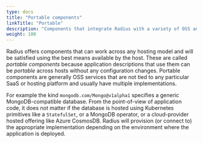 ```yaml
---
type: docs
title: "Portable components"
linkTitle: "Portable"
description: "Components that integrate Radius with a variety of OSS and other vendor-neutral services"
weight: 100
---
```


Radius offers components that can work across any hosting model and will be satisfied using the best means available by the host. These are called *portable components* because application descriptions that use them can be *portable* across hosts without any configuration changes. Portable components are generally OSS services that are not tied to any particular SaaS or hosting platform and usually have multiple implementations.

For example the kind `mongodb.com/Mongo@v1alpha1` specifies a generic MongoDB-compatible database. From the point-of-view of application code, it does not matter if the database is hosted using Kubernetes primitives like a `StatefulSet`, or a MongoDB operator, or a cloud-provider hosted offering like Azure CosmosDB. Radius will provision (or connect to) the appropriate implementation depending on the environment where the application is deployed.